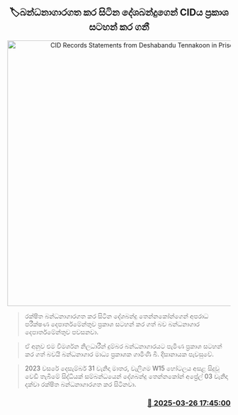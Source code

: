 <p align='center'><b><h2 align='center' title='CID Records Statements from Deshabandu Tennakoon in Prison'>🏷බන්ධනාගාරගත කර සිටින දේශබන්දුගෙන් CIDය ප්‍රකාශ සටහන් කර ගනී</h2></b></p>
<p align='center'><img src='https://helakuru.sgp1.cdn.digitaloceanspaces.com/esana/images/lib/deshabandu-thennakon-archived.jpg' width='600' alt='CID Records Statements from Deshabandu Tennakoon in Prison'></p>

> රක්ෂිත බන්ධනාගාරගත කර සිටින දේශබන්දු තෙන්නකෝන්ගෙන් අපරාධ පරීක්ෂණ දෙපාර්තමේන්තුව ප්‍රකාශ සටහන් කර ගත් බව බන්ධනාගාර දෙපාර්තමේන්තුව පවසනවා.

> ඒ අනුව එම විමර්ශන නිලධාරීන් දුම්බර බන්ධනාගාරයට පැමිණ ප්‍රකාශ සටහන් කර ගත් බවයි බන්ධනාගාර මාධ්‍ය ප්‍රකාශක ගාමිණි බී. දිසානායක පැවසුවේ.

> 2023 වසරේ දෙසැම්බර් 31 වැනිදා මාතර, වැලිගම W15 හෝටලය අසළ සිදුවූ වෙඩි තැබීමේ සිද්ධියක් සම්බන්ධයෙන් දේශබන්දු තෙන්නකෝන් අප්‍රේල් 03 වැනිදා දක්වා රක්ෂිත බන්ධනාගාරගත කර සිටිනවා.



<h3 align='right'><a href='https://www.helakuru.lk/esana/p/108670/'>📅 2025-03-26 17:45:00</a></h3>
